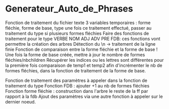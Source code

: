 # Generateur_Auto_de_Phrases

Fonction de traitement du fichier texte
3 variables temporaires : forme fléchie, forme de base, type
une fois ce traitement effectué, passer au traitement du type si plusieurs formes 
fléchies
Faire des fonctions de traitement pour le type VERBE NOM ADJ ADV PRE FDB:
ces fonctions vont permettre la création des arbres
Détection du \n -> traitement de la ligne finie
Fonction de comparaison entre la forme fléchie et la forme de base !
Une fois la forme de base créée, mettre à jour le nombre de formes fléchies/nbchildren
Récupérer les indices ou les lettres sont différentes pour la première fois
comparaison de temp1 et temp2 afin d'incrémenter le nb de formes fléchies, dans la
fonction de traitement de la forme de base.

Fonction de traitement des paramètres à appeler dans la fonction de traitement du type
Fonction FDB : ajouter +1 au nb de formes fléchies
Fonction forme fléchie : construction dans l'arbre le reste de la ff par rapport à la fdb
Ajout des paramètres via une autre fonction à appeler sur le dernier noeud.